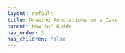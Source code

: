 ```yaml
---
layout: default
title: Drawing Annotations on a Case
parent: How to? Guide
nav_order: 3
has_children: false
---
```

